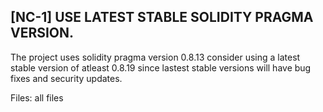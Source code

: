 ## [NC-1] USE LATEST STABLE SOLIDITY PRAGMA VERSION.
The project uses solidity pragma version 0.8.13 consider using a latest stable version of atleast 0.8.19 since lastest stable versions will have bug fixes and security updates.

Files: all files
